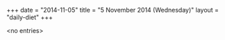 +++
date = "2014-11-05"
title = "5 November 2014 (Wednesday)"
layout = "daily-diet"
+++

\<no entries\>
